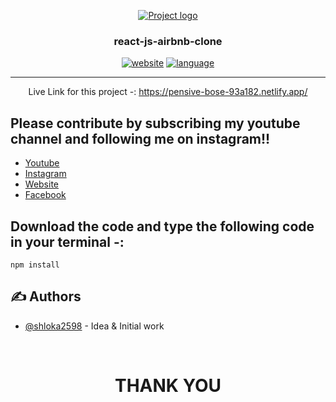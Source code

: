 <p align="center">
  <a href="" rel="noopener">
 <img src="http://shlokatech.in/img/me.png" alt="Project logo"></a>
</p>
<h3 align="center">react-js-airbnb-clone</h3>

<div align="center">

[![website](https://img.shields.io/badge/contribution-Shloka%20Jain-green.svg)](http://shlokatech.in)
[![language](https://img.shields.io/badge/language-Node%20Js-orange.svg)](http://shlokatech.in)

</div>

---

<p align="center"> Live Link for this project -: 
<a href="https://pensive-bose-93a182.netlify.app/" >https://pensive-bose-93a182.netlify.app/<a>
    <br> 
</p>

## Please contribute by subscribing my youtube channel and following me on instagram!!

- [Youtube](https://www.youtube.com/ShlokaTech?sub_confirmation=1)
- [Instagram](https://www.instagram.com/shlokatech/)
- [Website](http://shlokatech.in)
- [Facebook](https://www.facebook.com/shloka.jain.1/)

## Download the code and type the following code in your terminal -:

```
npm install
```

## ✍️ Authors <a name = "authors"></a>

- [@shloka2598](https://github.com/shloka2598) - Idea & Initial work

<br>

<h1 align="center">THANK YOU</h1>
